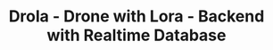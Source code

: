 ---
layout: gsoc
categories: gsoc2018
divid: drola1
title:  Drola - Drone with Lora - Backend with Realtime Database
description: Drones use their radio link to communicate with their ground stations and controllers. Those radio links can communicate for a limited range. When a drone fly automatically through way points it may go away from radio link. Then ground station unable to monitor that drone any more. We want a system to monitor automatically flying drones using long range communication network “LORA” . Its mandatory to uniquely identifying each drone, for that we want to bind unique key to each drone. The final product should be a separate unit which can externally mound on any kind of drone. Currently we have a system consisting with seperate devices to mount on drones and web system to monitor their locations. That device send data like location, timestamp, and nodeid with AES encryption. This is an one way communication system which sends messages only from drones to the DroLa web System. For further developments we are seeking to improve the system as follows. We want a new platform to send messages in more general way instead of current fixed message format. Then we can introduce this system to other tracking solutions also. We want to design a bidirectional communication protocol and implement it including message passers for both Lora Node side and web server side. Current system is running on web sockets, drone locations are collected by Lora receivers and send them to the web server through a web socket server. we want to move to a realtime database instead of using websockets. If you willing to join with us as a GSOC student please send your proposal with a design for the system. Your new ideas also warmly welcome.
expectedresults: <ul style="list-style:inherit"><li>Integrate real-time Database for Drola backend</li><li>Design and implement backend APIs for realtime database</li><li>Test the database integration with test cases</li><li>Write documentation</li></ul>
githuburl: https://github.com/scorelab/drola/issues/17
requiredknowledge: C++, Node Js, Python and ReactJs
possiblementors: Nithila Vithanage
---